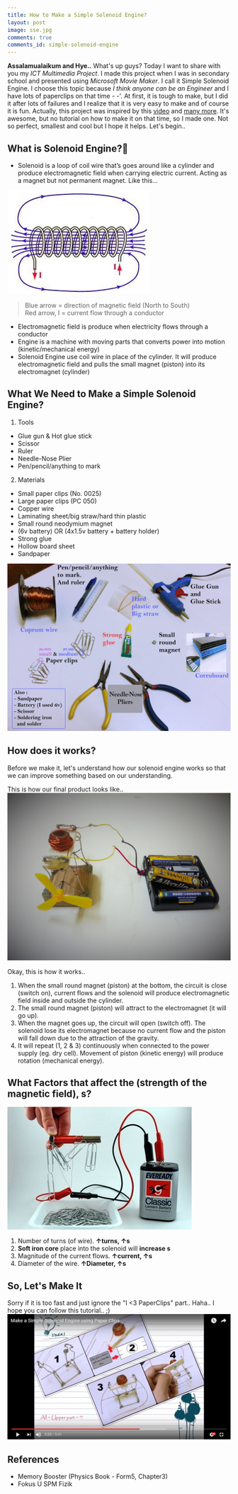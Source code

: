 ```yaml
---
title: How to Make a Simple Solenoid Engine?
layout: post
image: sse.jpg
comments: true
comments_id: simple-solenoid-engine
---
```


**Assalamualaikum and Hye..** What's up guys? Today I want to share with you my _ICT Multimedia Project_. I made this project when I was in secondary school and presented using _Microsoft Movie Maker_. I call it Simple Solenoid Engine. I choose this topic because _I think anyone can be an Engineer_ and I have lots of paperclips on that time - -'. At first, it is tough to make, but I did it after lots of failures and I realize that it is very easy to make and of course it is fun. Actually, this project was inspired by this [video](https://www.youtube.com/watch?v=rop6JlOY1H0) and [many more](https://www.youtube.com/results?search_query=solenoid+engine). It's awesome, but no tutorial on how to make it on that time, so I made one. Not so perfect, smallest and cool but I hope it helps. Let's begin..


## What is Solenoid Engine?
- Solenoid is a loop of coil wire that’s goes around like a cylinder and produce electromagnetic field when carrying electric current. Acting as a magnet  but not permanent magnet. Like this…   

![Solenoid](/assets/img/blogpost/sse-solenoid.jpg)

> Blue arrow = direction of magnetic field (North to South)    
> Red arrow, I = current flow through a conductor

- Electromagnetic field is produce when electricity flows through a conductor
- Engine is a machine with moving parts that converts power into motion (kinetic/mechanical energy)
- Solenoid Engine use coil wire in place of the cylinder. It will produce electromagnetic field and pulls the small magnet (piston) into its electromagnet (cylinder)


## What We Need to Make a Simple Solenoid Engine?
1. Tools
-	Glue gun & Hot glue stick
-	Scissor
-	Ruler
-	Needle-Nose Plier
-	Pen/pencil/anything to mark
2. Materials
-	Small paper clips (No. 0025)
- Large paper clips (PC 050)
- Copper wire
- Laminating sheet/big straw/hard thin plastic
- Small round neodymium magnet
- (6v battery) OR (4x1.5v battery + battery holder)
- Strong glue
- Hollow board sheet
- Sandpaper   

![Tools & Materials](/assets/img/blogpost/sse-tnm.jpg)


## How does it works?
Before we make it, let's understand how our solenoid engine works so that we can improve something based on our understanding.

This is how our final product looks like..   
![Simple Solenoid Engine](/assets/img/blogpost/sse.jpg)

Okay, this is how it works..   

1. When the small round magnet (piston) at the bottom, the circuit is close (switch on), current flows and the solenoid will produce electromagnetic field inside and outside the cylinder.
2. The small round magnet (piston) will attract to the electromagnet (it will go up).
3. When the magnet goes up, the circuit will open (switch off). The solenoid lose its electromagnet because no current flow and the piston will fall down due to the attraction of the gravity.
4. It will repeat (1, 2 & 3) continuously when connected to the power supply (eg. dry cell). Movement of piston (kinetic energy) will produce rotation (mechanical energy).


## What Factors that affect the (strength of the magnetic field), s?
![Factors](/assets/img/blogpost/sse-factors.jpg)

1. Number of turns (of wire). **↑turns, ↑s**
2. **Soft iron core** place into the solenoid will **increase s**
3. Magnitude of the current flows. **↑current, ↑s**
4. Diameter of the wire. **↑Diameter, ↑s**   


## So, Let's Make It
Sorry if it is too fast and just ignore the "I <3 PaperClips" part.. Haha.. I hope you can follow this tutorial.. ;)   
[![Factors](/assets/img/blogpost/sse-videos.jpg)](https://www.youtube.com/watch?v=H91jieCFUww)


## References
- Memory Booster (Physics Book - Form5, Chapter3)
- Fokus U SPM Fizik

